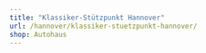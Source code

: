 ```yaml
---
title: "Klassiker-Stützpunkt Hannover"
url: /hannover/klassiker-stuetzpunkt-hannover/
shop: Autohaus
---
```

